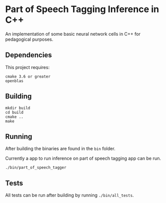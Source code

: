 # Part of Speech Tagging Inference in C++

An implementation of some basic neural network cells in C++ for pedagogical purposes. 

## Dependencies

This project requires:
```
cmake 3.6 or greater
openblas
```

## Building

```
mkdir build
cd build
cmake ..
make
```

## Running

After building the binaries are found in the `bin` folder.

Currently a app to run inference on part of speech tagging app can be run.

```
./bin/part_of_speech_tagger
```

## Tests

All tests can be run after building by running `./bin/all_tests`.
